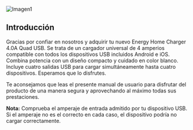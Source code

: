 ![Imagen1](http://static.energysistem.com/images/manuals/44462/5a4ca43929d21.jpg)

## Introducción

Gracias por confiar en nosotros y adquirir tu nuevo Energy Home Charger 4.0A Quad USB. Se trata de un cargador universal de 4 amperios compatible con todos los dispositivos USB incluidos Android e iOS. Combina potencia con un diseño compacto y cuidado en color blanco. Incluye cuatro salidas USB para cargar simultáneamente hasta cuatro dispositivos. Esperamos que lo disfrutes.

Te aconsejamos que leas el presente manual de usuario para disfrutar del producto de una manera segura y aprovechando al máximo todas sus prestaciones.

**Nota:** Comprueba el amperaje de entrada admitido por tu dispositivo USB. Si el amperaje no es el
correcto en cada caso, el dispositivo podría no cargar correctamente.
